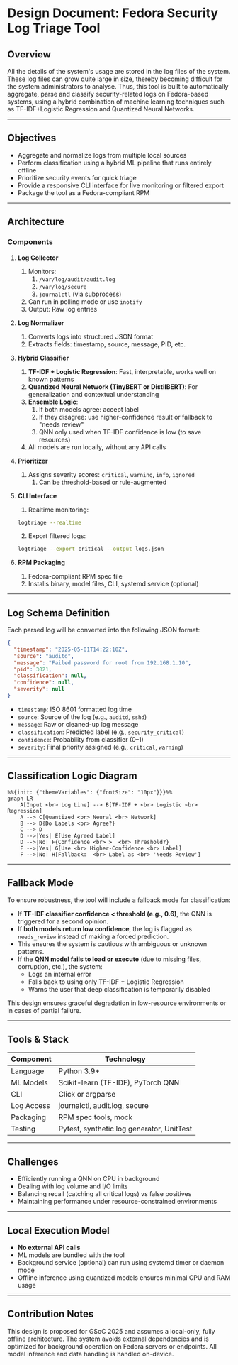 # Design Document: Fedora Security Log Triage Tool

## Overview

All the details of the system's usage are stored in the log files of the system. These log files can grow quite large in size, thereby becoming difficult for the system administrators to analyse.  Thus, this tool is built to automatically aggregate, parse and classify security-related logs on Fedora-based systems, using a hybrid combination of machine learning techniques such as TF-IDF+Logistic Regression and Quantized Neural Networks. 

---
## Objectives

- Aggregate and normalize logs from multiple local sources
- Perform classification using a hybrid ML pipeline that runs entirely offline
- Prioritize security events for quick triage
- Provide a responsive CLI interface for live monitoring or filtered export
- Package the tool as a Fedora-compliant RPM

---
## Architecture

### Components

1. **Log Collector**
	1. Monitors:
		1. `/var/log/audit/audit.log`
		2. `/var/log/secure`
		3. `journalctl` (via subprocess)
	2. Can run in polling mode or use `inotify`
	3. Output: Raw log entries

2. **Log Normalizer**
	1. Converts logs into structured JSON format
	2. Extracts fields: timestamp, source, message, PID, etc.

3. **Hybrid Classifier**
	1. **TF-IDF + Logistic Regression**: Fast, interpretable, works well on known patterns
	2. **Quantized Neural Network (TinyBERT or DistilBERT)**: For generalization and contextual understanding
	3. **Ensemble Logic**:
		1. If both models agree: accept label
		2. If they disagree: use higher-confidence result or fallback to "needs review"
		3. QNN only used when TF-IDF confidence is low (to save resources)
	4. All models are run locally, without any API calls

4. **Prioritizer**
	1. Assigns severity scores: `critical`, `warning`, `info`, `ignored`
		1. Can be threshold-based or rule-augmented

5. **CLI Interface**
	1. Realtime monitoring:
     ```bash
     logtriage --realtime
     ```
    2. Export filtered logs:
     ```bash
     logtriage --export critical --output logs.json
     ```

6. **RPM Packaging**
	 1. Fedora-compliant RPM spec file
	 2. Installs binary, model files, CLI, systemd service (optional)

---
## Log Schema Definition

Each parsed log will be converted into the following JSON format:

```json
{
  "timestamp": "2025-05-01T14:22:10Z",
  "source": "auditd",
  "message": "Failed password for root from 192.168.1.10",
  "pid": 3021,
  "classification": null,
  "confidence": null,
  "severity": null
}
```

- `timestamp`: ISO 8601 formatted log time
- `source`: Source of the log (e.g., `auditd`, `sshd`)
- `message`: Raw or cleaned-up log message
- `classification`: Predicted label (e.g., `security_critical`)
- `confidence`: Probability from classifier (0–1)
- `severity`: Final priority assigned (e.g., `critical`, `warning`)

---
## Classification Logic Diagram

```mermaid
%%{init: {"themeVariables": {"fontSize": "10px"}}}%%
graph LR
    A[Input <br> Log Line] --> B[TF-IDF + <br> Logistic <br> Regression]
    A --> C[Quantized <br> Neural <br> Network]
    B --> D{Do Labels <br> Agree?}
    C --> D
    D -->|Yes| E[Use Agreed Label]
    D -->|No| F{Confidence <br> >  <br> Threshold?}
    F -->|Yes| G[Use <br> Higher-Confidence <br> Label]
    F -->|No| H[Fallback:  <br> Label as <br> 'Needs Review']
```

---
## Fallback Mode

To ensure robustness, the tool will include a fallback mode for classification:

- If **TF-IDF classifier confidence < threshold (e.g., 0.6)**, the QNN is triggered for a second opinion.
- If **both models return low confidence**, the log is flagged as `needs_review` instead of making a forced prediction.
- This ensures the system is cautious with ambiguous or unknown patterns.
- If the **QNN model fails to load or execute** (due to missing files, corruption, etc.), the system:
  - Logs an internal error
  - Falls back to using only TF-IDF + Logistic Regression
  - Warns the user that deep classification is temporarily disabled

This design ensures graceful degradation in low-resource environments or in cases of partial failure.

---
## Tools & Stack

| Component  | Technology                                |
| ---------- | ----------------------------------------- |
| Language   | Python 3.9+                               |
| ML Models  | Scikit-learn (TF-IDF), PyTorch QNN        |
| CLI        | Click or argparse                         |
| Log Access | journalctl, audit.log, secure             |
| Packaging  | RPM spec tools, mock                      |
| Testing    | Pytest, synthetic log generator, UnitTest |

---
## Challenges

- Efficiently running a QNN on CPU in background
- Dealing with log volume and I/O limits
- Balancing recall (catching all critical logs) vs false positives
- Maintaining performance under resource-constrained environments

---
## Local Execution Model

- **No external API calls**
- ML models are bundled with the tool
- Background service (optional) can run using systemd timer or daemon mode
- Offline inference using quantized models ensures minimal CPU and RAM usage

---
## Contribution Notes

This design is proposed for GSoC 2025 and assumes a local-only, fully offline architecture. The system avoids external dependencies and is optimized for background operation on Fedora servers or endpoints. All model inference and data handling is handled on-device.
